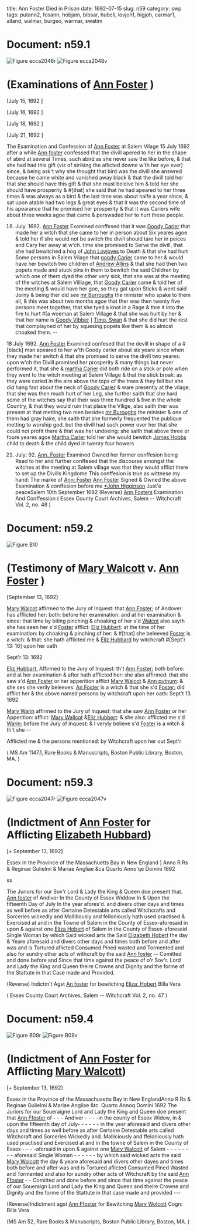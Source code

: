 title: Ann Foster Died in Prison
date: 1692-07-15
slug: n59
category: swp
tags: putann2, fosann, hobjam, bibsar, hubeli, lovjoh1, higjoh, carmar1, alland, walmar, burgeo, warmar, swatim




# Document: n59.1

![Figure ecca2048r](/assets/thumb/ecca2048r.jpg)
![Figure ecca2048v](/assets/thumb/ecca2048v.jpg)

# (Examinations of [Ann Foster](/tag/fosann.html) )

[July 15, 1692 ]

[July 16, 1692 ]

[July 18, 1692 ]

[July 21, 1692 ]

The Examination and Confession of [Ann Foster](/tag/fosann.html) at Salem Vilage 15 July 1692  after a while [Ann foster](/tag/fosann.html) confessed that the divill apered to her in the shape of abird at several Times, such abird as she never saw the like before, & that she had had this gift (viz of striking the aflicted downe w'th her eye ever) since, & being ask't why she thought that bird was the divill she answred because he came white and vanished away black & that the divill told her that she should have this gift & that she must beleive him & told her she should have prosperity & #[that] she said that he had apeared to her three times & was always as a bird & the last time was about halfe a year since, & sat upon atable had two legs & great eyes & that it was the second time of his apearance that he promised her prosperity & that it was Cariers wife about three weeks agoe that came & perswaded her to hurt these people.

16. July. 1692. [Ann Foster](/tag/fosann.html) Examined conffesed that it was [Goody Carier](/tag/carmar1.html) that made her a witch that she came to her in person about Six yeares agoe & told her if she would not be awitch the divill should tare her in peices and Cary her away at w'ch. time she promised to Serve the divill, that she had bewitched a hog of [John Lovjoyes](/tag/lovjoh1.html) to Death & that she had hurt Some persons in Salem Vilage that [goody Carier](/tag/carmar1.html) came to her & would have her bewitch two children of [Andrew Allins](/tag/alland.html) & that she had then two popets made and stuck pins in them to bewitch the said Children by which one of them dyed  the other very sick, that she was at the meeting of the witches at Salem Villiage, that [Goody Carier](/tag/carmar1.html) came & told her of the meeting & would have her goe, so they gat upon Sticks & went said Jorny & being ther did see [mr Burroughs](/tag/burgeo.html) the minister who spake to them all, & this was about two months agoe that ther was then twenty five persons meet together, that she tyed a knot in a Rage & thre it into the fire to hurt #[a woeman at Salem Village & that she was hurt by her & that her name is [Goody Vibber](/tag/bibsar.html) ] [Timo. Swan](/tag/swatim.html) & that she did hurt the rest that complayned of her by squesing popets like them & so almost choaked them. --

18 July 1692. [Ann Foster](/tag/fosann.html) Examined confesed that the devill in shape of a #[black] man apeared to her w'th Goody carier about six yeare since when they made her awitch & that she promised to serve the divill two yeares: upon w'ch the Divill promised her prosperity & many things but never performed it, that she & [martha Carier](/tag/carmar1.html) did both ride on a stick or pole when they went to the witch meeting at Salem Village & that the stick broak: as they ware caried in the aire above the tops of the trees & they fell but she did hang fast about the neck of [Goody Carier](/tag/carmar1.html) & ware presently at the vilage, that she was then much hurt of her Leg, she further saith that she hard some of the witches say that their was three hundred & five in the whole Country, & that they would ruin that place the Vilige, also saith ther was present at that metting two men besides [mr Buroughs](/tag/burgeo.html) the minister & one of them had gray haire, she saith that she formerly frequented the publique metting to worship god. but the divill had such power over her that she could not profit there & that was her undoeing: she saith that above three or foure yeares agoe [Martha Carier](/tag/carmar1.html) told her she would bewitch [James Hobbs](/tag/hobjam.html) child to death & the child dyed in twenty four howers

21. July: 92. [Ann. Foster](/tag/fosann.html) Examined Owned her former conffesion being Read to her and further conffesed that the discourse amongst the witches at the meeting at Salem village was that they would afflict there to set up the Divills Kingdome This conffesion is true as wittnese my hand:
The  marke of [Ann: Foster](/tag/fosann.html)    [Ann Foster](/tag/fosann.html) Signed & Owned the above Examination & conffesion before me [*John Higginson](/tag/higjoh.html) Just'e peaceSalem  10th September 1692  (Reverse) [Ann Fosters](/tag/fosann.html) Examination And Conffession ( Essex County Court Archives, Salem -- Witchcraft Vol. 2, no. 48 )

# Document: n59.2

![Figure B10](/assets/thumb/B10.jpg)

# (Testimony of [Mary Walcott](/tag/walmar.html) v. [Ann Foster](/tag/fosann.html) )

[September 13, 1692]

[Mary Walcot](/tag/walmar.html) affirmed to the Jury of Inquest: that [Ann Foster:](/tag/fosann.html) of Andover: has afflicted her: both: before her examination: and at her examination & since: that time by biting pinching & choaking of her s'd [Walcot](/tag/walmar.html) also sayth she has:seen her s'd [Foster](/tag/fosann.html) afflict: [Eliz Hubbert](/tag/hubeli.html): at the time of her examination: by choaking & pinching of her: & #[that] she beleeved [Foster](/tag/fosann.html) is a witch: & that: she hath afflicted me & [Eliz Hubbard](/tag/hubeli.html) by witchcraft #[Sept'r 13: 16] upon her oath

Sept'r 13: 1692 

[Eliz Hubbart.](/tag/hubeli.html) Affirmed to the Jury of Inquest: th't [Ann Foster:](/tag/fosann.html) both before: and at her examination & after hath afflicted her: she also affirmed: that she saw s'd [Ann Foster](/tag/fosann.html) or her apperition afflict [Mary Walcot](/tag/walmar.html) & [Ann putnum](/tag/putann2.html): & she ses she verily beleeves: [An Foster](/tag/fosann.html) is a witch & that she s'd [Foster:](/tag/fosann.html) did afflict her & the above named persons by witchcraft upon her oath: Sept't 13 1692 

[Mary Warin](/tag/warmar.html) affirmed to the Jury of Inquest: that she saw [Ann Foster](/tag/fosann.html) or her Apperition: afflict: [Mary Wallcot](/tag/walmar.html) &[Eliz Hubbert](/tag/hubeli.html): & she also: afflicted me s'd [Warin:](/tag/warmar.html) before the Jury of Inquest: & I veryly believe s'd [Foster](/tag/fosann.html) is a witch & th't she --

Afflicted me & the persons mentioned: by Witchcraft upon her out Sept'r 

( MS Am 1147.1, Rare Books & Manuscripts, Boston Public Library, Boston, MA. )


# Document: n59.3

![Figure ecca2047r](/assets/thumb/ecca2047r.jpg)
![Figure ecca2047v](/assets/thumb/ecca2047v.jpg)

# (Indictment of [Ann Foster](/tag/fosann.html) for Afflicting [Elizabeth Hubbard](/tag/hubeli.html))

[+ September 13, 1692]

Essex in the Province of the Massachuetts Bay in New England ] Anno R Rs & Reginae Gulielmi & Mariae Angliae &ca Quarto.Anno'qe Domini 1692 

ss 

The Juriors for our Sov'r Lord & Lady the King & Queen doe present that. [Ann foster](/tag/fosann.html) of Andivor In the County of Essex Widdow In & Upon the fifteenth Day of July In the year afores'd. and divers other days and times as well before as after Certaine Detestable arts called Witchcrafts and Sorceries wickedly and Mallitiously and felloniously hath used practised & Exercised at and in the Towne of Salem in the County of Essex-aforesaid in upon & against one [Eliza Hobert](/tag/hubeli.html) of Salem in the County of Essex-aforesaid Single Woman by which Said wicked arts the Said [Elizabeth Hobert](/tag/hubeli.html) the day & Yeare aforesaid and divers other days and times both before and after was and is Tortured aflicted Consumed Pined wasted and Tormented and also for sundry other acts of withcraft by the said [Ann foster](/tag/fosann.html) -- Comitted and done before and Since that time against the peace of o'r Sov'r. Lord and Lady the King and Queen theire Crowne and Dignity and the forme of the Stattute in that Case made and Provided.

(Reverse) Indictm't Agst [An foster](/tag/fosann.html) for bewitching [Eliza: Hobert](/tag/hubeli.html) Billa Vera

( Essex County Court Archives, Salem -- Witchcraft Vol. 2, no. 47 )


# Document: n59.4

![Figure B09r](/assets/thumb/B09r.jpg)
![Figure B09v](/assets/thumb/B09v.jpg)

# (Indictment of [Ann Foster](/tag/fosann.html) for Afflicting [Mary Walcott](/tag/walmar.html))

[+ September 13, 1692]

Essex in the Province of the Massachusetts Bay in New EnglandAnno R Rs & Reginae Gulielmi & Mariae Angliae &tc. Quarto Annoq Domini 1692 The Juriors for our Soueraigne Lord and Lady the King and Queen doe present that [Ann Ffoster](/tag/fosann.html) of - - -  Andiver - - - -in the county of Essex Widow, in & upon the fifteenth day of July- - - - - - in the year aforesaid and divers other days and times as well before as after Certaine Detestable arts called Witchcraft and Sorceries Wickedly and. Malliciously and ffeloniously hath used practised and Exercised at and in the towne of Salem in the  County of Essex - - - -aforsaid in upon & against one [Mary Walcott](/tag/walmar.html) of Salem - - - - - - - - aforesaid Single Woman - - -  - - - by which said wicked acts the said [Mary Wolcott](/tag/walmar.html) the day & yeare aforesaid and divers other dayes and times both before and after was and is Tortured aflicted Consumed Pined Wasted and Tormented and also for sundry other acts of Witchcraft by the said [Ann Ffoster](/tag/fosann.html) - - Comitted and done before and since that time against the peace of our Soueraign Lord and Lady the King and Queen and theire Crowne and Dignity and the forme of the Stattute in that case made and provided ---

(Reverse)Indictment agst [Ann Ffoster](/tag/fosann.html) for Bewitching [Mary Wolcott](/tag/walmar.html)  Cogn: Billa Vera

(MS Am 52, Rare Books & Manuscripts, Boston Public Library, Boston, MA. )
